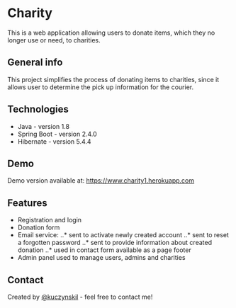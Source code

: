 # Charity
This is a web application allowing users to donate items, which they no longer use or need, to charities.

## General info
This project simplifies the process of donating items to charities, since it allows user
to determine the pick up information for the courier.

## Technologies
* Java - version 1.8
* Spring Boot - version 2.4.0
* Hibernate - version 5.4.4

## Demo
Demo version available at: https://www.charity1.herokuapp.com

## Features
* Registration and login
* Donation form
* Email service:
..* sent to activate newly created account
..* sent to reset a forgotten password
..* sent to provide information about created donation
..* used in contact form available as a page footer
* Admin panel used to manage users, admins and charities

## Contact
Created by [@kuczynskil](https://www.github.com/kuczynskil) - feel free to contact me!
